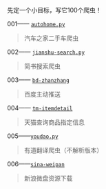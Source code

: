 先定一个小目标，写它100个爬虫！

001—— [`autohome.py`](blob/master/autohome.py) 
> 汽车之家二手车爬虫

002—— [`jianshu-search.py`](blob/master/jianshu-search.py)
> 简书搜索爬虫

003—— [`bd-zhanzhang`](tree/master/bd-zhanzhang)
> 百度主动推送


004—— [`tm-itemdetail`](tree/master/tm-itemdetail)
> 天猫查询商品指定信息

005——[`youdao.py`](blob/master/youdao.py)
> 有道翻译爬虫（不解析版本）

006——[`sina-weipan`](tree/master/sina-weipan)
> 新浪微盘资源下载

